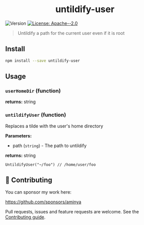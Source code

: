 <h1 align="center">untildify-user</h1>
<p>
  <img alt="Version" src="https://img.shields.io/badge/version-1.0.0-blue.svg?cacheSeconds=2592000" />
  <a href="#" target="_blank">
    <img alt="License: Apache--2.0" src="https://img.shields.io/badge/License-Apache--2.0-yellow.svg" />
  </a>
</p>

> Untildify a path for the current user even if it is root

## Install

```sh
npm install --save untildify-user
```

## Usage

<!-- INSERT GENERATED DOCS START -->

### `userHomeDir` (function)

**returns:** string

### `untildifyUser` (function)

Replaces a tilde with the user's home directory

**Parameters:**

- path (`string`) - The path to untildify

**returns:** string

```tsx
UntildifyUser("~/foo") // /home/user/foo
```

<!-- INSERT GENERATED DOCS END -->

## 🤝 Contributing

You can sponsor my work here:

https://github.com/sponsors/aminya

Pull requests, issues and feature requests are welcome.
See the [Contributing guide](https://github.com/aminya/setup-cpp/blob/master/CONTRIBUTING.md).
